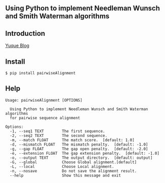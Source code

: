

## Using Python to implement Needleman Wunsch and Smith Waterman algorithms

## Introduction

[Yuque Blog](https://www.yuque.com/achuan-2/blog/tfte2w)


## Install 
```shell
$ pip install pairwiseAlignment
```
## Help
```shell
Usage: pairwiseAlignment [OPTIONS]  

  Using Python to implement Needleman Wunsch and Smith Waterman algorithms
  for pairwise sequence alignment

Options:
  -1, --seq1 TEXT        The first sequence.
  -2, --seq2 TEXT        The second sequence.
  -m, --match FLOAT      The match score.  [default: 1.0]
  -d, --mismatch FLOAT   The mismatch penalty.  [default: -1.0]
  -g, --gap FLOAT        The gap open penalty.  [default: -2.0]
  -e, --extension FLOAT  The gap extension penalty.  [default: -1.0]
  -o, --output TEXT      The output directory.  [default: output]
  -G, --global           Choose Global alignment.[default]
  -L, --local            Choose Local alignment.
  -n, --nosave           Do not save the alignment result.
  --help                 Show this message and exit
```

